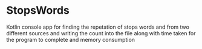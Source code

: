 # StopsWords
 Kotlin console app for finding the repetation of stops words and from two different sources and writing the count into the file along with time taken for the program to complete and memory consumption
